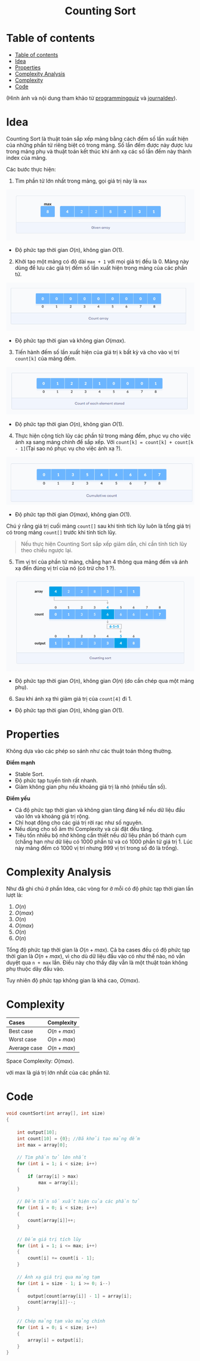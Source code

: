 <link rel="stylesheet" href="../../main.css">
<div class="bg">
     <center><h1 class="bigtitle">Counting Sort</h1></center>
</div>

# Table of contents

- [Table of contents](#table-of-contents)
- [Idea](#idea)
- [Properties](#properties)
- [Complexity Analysis](#complexity-analysis)
- [Complexity](#complexity)
- [Code](#code)

(Hình ảnh và nội dung tham khảo từ [programmingquiz](https://www.programiz.com/dsa/counting-sort) và [journaldev](https://www.journaldev.com/42355/counting-sort-algorithm)).

# Idea

Counting Sort là thuật toán sắp xếp mảng bằng cách đếm số lần xuất hiện của những phần tử riêng biệt có trong mảng. Số lần đếm được này được lưu trong mảng phụ và thuật toán kết thúc khi ánh xạ các số lần đếm này thành index của mảng.

Các bước thực hiện:

1. Tìm phần tử lớn nhất trong mảng, gọi giá trị này là `max`

<img src = "../img/sort26.png">

- Độ phức tạp thời gian $O(n)$, không gian $O(1)$.

2. Khởi tạo một mảng có độ dài `max + 1` với mọi giá trị đều là 0. Mảng này dùng để lưu các giá trị đếm số lần xuất hiện trong mảng của các phần tử.

<img src = "../img/sort27.png">

- Độ phức tạp thời gian và không gian $O(max)$.

3. Tiến hành đếm số lần xuất hiện của giá trị `k` bất kỳ và cho vào vị trí `count[k]` của mảng đếm.

<img src = "../img/sort28.png">

- Độ phức tạp thời gian $O(n)$, không gian $O(1)$.

4. Thực hiện cộng tích lũy các phần tử trong mảng đếm, phục vụ cho việc ánh xạ sang mảng chính để sắp xếp. Với `count[k] = count[k] + count[k - 1]`(Tại sao nó phục vụ cho việc ánh xạ ?).

<img src = "../img/sort29.png">

- Độ phức tạp thời gian $O(max)$, không gian $O(1)$.

Chú ý rằng giá trị cuối mảng `count[]` sau khi tính tích lũy luôn là tổng giá trị có trong mảng `count[]` trước khi tính tích lũy.

> Nếu thực hiện Counting Sort sắp xếp giảm dần, chỉ cần tính tích lũy theo chiều ngược lại.

5. Tìm vị trí của phần tử mảng, chẳng hạn 4 thông qua mảng đếm và ánh xạ đến đúng vị trí của nó (có trừ cho 1 ?).

<img src = "../img/sort30.png">

- Độ phức tạp thời gian $O(n)$, không gian $O(n)$ (do cần chép qua một mảng phụ).

6. Sau khi ánh xạ thì giảm giá trị của `count[4]` đi 1.

- Độ phức tạp thời gian $O(n)$, không gian $O(1)$.

# Properties

Không dựa vào các phép so sánh như các thuật toán thông thường.

**Điểm mạnh**

- Stable Sort.
- Độ phức tạp tuyến tính rất nhanh.
- Giảm không gian phụ nếu khoảng giá trị là nhỏ (nhiều tần số).

**Điểm yếu**

- Cả độ phức tạp thời gian và không gian tăng đáng kể nếu dữ liệu đầu vào lớn và khoảng giá trị rộng.
- Chỉ hoạt động cho các giá trị rời rạc như số nguyên.
- Nếu dùng cho số âm thì Complexity và cài đặt đều tăng.
- Tiêu tốn nhiều bộ nhớ không cần thiết nếu dữ liệu phân bố thành cụm (chẳng hạn như dữ liệu có 1000 phần tử và có 1000 phần tử giá trị 1. Lúc này mảng đếm có 1000 vị trí nhưng 999 vị trí trong số đó là trống).

# Complexity Analysis

Như đã ghi chú ở phần Idea, các vòng for ở mỗi có độ phức tạp thời gian lần lượt là:

1. $O(n)$
2. $O(max)$
3. $O(n)$
4. $O(max)$
5. $O(n)$
6. $O(n)$

Tổng độ phức tạp thời gian là $O(n + max)$. Cả ba cases đều có độ phức tạp thời gian là $O(n + max)$, vì cho dù dữ liệu đầu vào có như thế nào, nó vẫn duyệt qua `n + max` lần. Điều này cho thấy đây vẫn là một thuật toán không phụ thuộc dãy đầu vào.

Tuy nhiên độ phức tạp không gian là khá cao, $O(max)$.

# Complexity

| Cases        | Complexity   |
| :----------- | :----------- |
| Best case    | $O(n + max)$ |
| Worst case   | $O(n + max)$ |
| Average case | $O(n + max)$ |

Space Complexity: $O(max)$.

với max là giá trị lớn nhất của các phần tử.

# Code

```c++
void countSort(int array[], int size)
{

    int output[10];
    int count[10] = {0}; //Đã khởi tạo mảng đếm
    int max = array[0];

    // Tìm phần tử lớn nhất
    for (int i = 1; i < size; i++)
    {
        if (array[i] > max)
            max = array[i];
    }

    // Đếm tần số xuất hiện của các phần tử
    for (int i = 0; i < size; i++)
    {
        count[array[i]]++;
    }

    // Đếm giá trị tích lũy
    for (int i = 1; i <= max; i++)
    {
        count[i] += count[i - 1];
    }

    // Ánh xạ giá trị qua mảng tạm
    for (int i = size - 1; i >= 0; i--)
    {
        output[count[array[i]] - 1] = array[i];
        count[array[i]]--;
    }

    // Chép mảng tạm vào mảng chính
    for (int i = 0; i < size; i++)
    {
        array[i] = output[i];
    }
}
```
